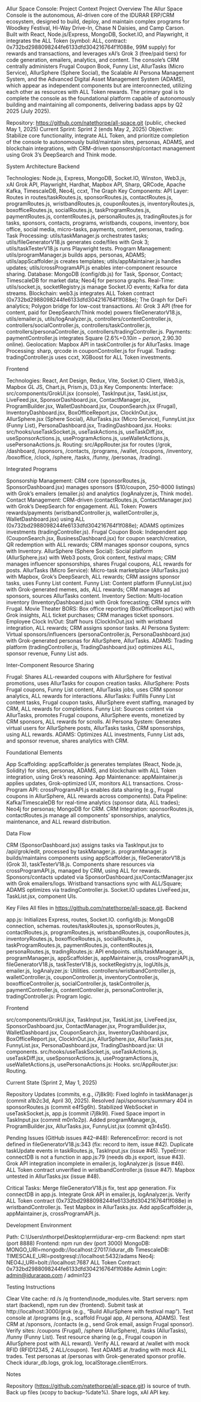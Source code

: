 Allur Space Console: Project Context
Project Overview
The Allur Space Console is the autonomous, AI-driven core of the IDURAR ERP/CRM ecosystem, designed to build, deploy, and maintain complex programs for Woodkey Festival, Hi-Way Drive-In, Chase N Daisies, and Camp Carson. Built with React, Node.js/Express, MongoDB, Socket.IO, and Playwright, it integrates the ALL Token (symbol: ALL, contract: 0x732bd2988098244fe6133dfd304216764f1f088e, 99M supply) for rewards and transactions, and leverages xAI’s Grok 3 (free/paid tiers) for code generation, emailers, analytics, and content. The console’s CRM centrally administers Frugal Coupon Book, Funny List, AllurTasks (Micro Service), AllurSphere (Sphere Social), the Scalable AI Persona Management System, and the Advanced Digital Asset Management System (ADAMS), which appear as independent components but are interconnected, utilizing each other as resources with ALL Token rewards. The primary goal is to complete the console as the foundational platform capable of autonomously building and maintaining all components, delivering badass apps by Q2 2025 (July 2025).

Repository: https://github.com/natethorpe/all-space.git (public, checked May 1, 2025)
Current Sprint: Sprint 2 (ends May 2, 2025)
Objective: Stabilize core functionality, integrate ALL Token, and prioritize completion of the console to autonomously build/maintain sites, personas, ADAMS, and blockchain integrations, with CRM-driven sponsorship/contact management using Grok 3’s DeepSearch and Think mode.

System Architecture
Backend

Technologies: Node.js, Express, MongoDB, Socket.IO, Winston, Web3.js, xAI Grok API, Playwright, Hardhat, Mapbox API, Sharp, QRCode, Apache Kafka, TimescaleDB, Neo4j, ccxt, The Graph
Key Components:
API Layer: Routes in routes/taskRoutes.js, sponsorRoutes.js, contactRoutes.js, programRoutes.js, wristbandRoutes.js, couponRoutes.js, inventoryRoutes.js, boxofficeRoutes.js, socialRoutes.js, taskProgramRoutes.js, paymentRoutes.js, contentRoutes.js, personaRoutes.js, tradingRoutes.js for tasks, sponsors, contacts, programs, wristbands, coupons, inventory, box office, social media, micro-tasks, payments, content, personas, trading.
Task Processing: utils/taskManager.js orchestrates tasks; utils/fileGeneratorV18.js generates code/files with Grok 3; utils/taskTesterV18.js runs Playwright tests.
Program Management: utils/programManager.js builds apps, personas, ADAMS; utils/appScaffolder.js creates templates; utils/appMaintainer.js handles updates; utils/crossProgramAPI.js enables inter-component resource sharing.
Database: MongoDB (config/db.js) for Task, Sponsor, Contact; TimescaleDB for market data; Neo4j for persona graphs.
Real-Time: utils/socket.js, socketRegistry.js manage Socket.IO events; Kafka for data streams.
Blockchain: web3.js integrates ALL Token contract (0x732bd2988098244fe6133dfd304216764f1f088e); The Graph for DeFi analytics; Polygon bridge for low-cost transactions.
AI: Grok 3 API (free for content, paid for DeepSearch/Think mode) powers fileGeneratorV18.js, utils/emailer.js, utils/logAnalyzer.js, controllers/contentController.js, controllers/socialController.js, controllers/taskController.js, controllers/personaController.js, controllers/tradingController.js.
Payments: paymentController.js integrates Square (2.6%+$0.10 in-person, 2.9%+$0.30 online).
Geolocation: Mapbox API in taskController.js for AllurTasks.
Image Processing: sharp, qrcode in couponController.js for Frugal.
Trading: tradingController.js uses ccxt, XGBoost for ALL Token investments.



Frontend

Technologies: React, Ant Design, Redux, Vite, Socket.IO Client, Web3.js, Mapbox GL JS, Chart.js, Prism.js, D3.js
Key Components:
Interface: src/components/GrokUI.jsx (console), TaskInput.jsx, TaskList.jsx, LiveFeed.jsx, SponsorDashboard.jsx, ContactManager.jsx, ProgramBuilder.jsx, WalletDashboard.jsx, CouponSearch.jsx (Frugal), InventoryDashboard.jsx, BoxOfficeReport.jsx, ClockInOut.jsx, AllurSphere.jsx (Sphere Social), AllurTasks.jsx (Micro Service), FunnyList.jsx (Funny List), PersonaDashboard.jsx, TradingDashboard.jsx.
Hooks: src/hooks/useTaskSocket.js, useTaskActions.js, useTaskDiff.jsx, useSponsorActions.js, useProgramActions.js, useWalletActions.js, usePersonaActions.js.
Routing: src/AppRouter.jsx for routes (/grok, /dashboard, /sponsors, /contacts, /programs, /wallet, /coupons, /inventory, /boxoffice, /clock, /sphere, /tasks, /funny, /personas, /trading).



Integrated Programs

Sponsorship Management: CRM core (sponsorRoutes.js, SponsorDashboard.jsx) manages sponsors ($10/coupon, $250–$8000 listings) with Grok’s emailers (emailer.js) and analytics (logAnalyzer.js, Think mode).
Contact Management: CRM-driven (contactRoutes.js, ContactManager.jsx) with Grok’s DeepSearch for engagement.
ALL Token: Powers rewards/payments (wristbandController.js, walletController.js, WalletDashboard.jsx) using ALL (0x732bd2988098244fe6133dfd304216764f1f088e); ADAMS optimizes investments (tradingController.js).
Frugal Coupon Book: Independent app (CouponSearch.jsx, BusinessDashboard.jsx) for coupon search/creation, QR redemption with ALL rewards; CRM manages sponsor coupons, syncs with Inventory.
AllurSphere (Sphere Social): Social platform (AllurSphere.jsx) with Web3 posts, Grok content, festival maps; CRM manages influencer sponsorships, shares Frugal coupons, ALL rewards for posts.
AllurTasks (Micro Service): Micro-task marketplace (AllurTasks.jsx) with Mapbox, Grok’s DeepSearch, ALL rewards; CRM assigns sponsor tasks, uses Funny List content.
Funny List: Content platform (FunnyList.jsx) with Grok-generated memes, ads, ALL rewards; CRM manages ad sponsors, sources AllurTasks content.
Inventory Section: Multi-location inventory (InventoryDashboard.jsx) with Grok forecasting; CRM syncs with Frugal.
Movie Theater BORS: Box office reporting (BoxOfficeReport.jsx) with Grok insights, ALL ticket purchases; CRM manages ticket sponsors.
Employee Clock In/Out: Staff hours (ClockInOut.jsx) with wristband integration, ALL rewards; CRM assigns sponsor tasks.
AI Persona System: Virtual sponsors/influencers (personaController.js, PersonaDashboard.jsx) with Grok-generated personas for AllurSphere, AllurTasks.
ADAMS: Trading platform (tradingController.js, TradingDashboard.jsx) optimizes ALL, sponsor revenue, Funny List ads.

Inter-Component Resource Sharing

Frugal: Shares ALL-rewarded coupons with AllurSphere for festival promotions, uses AllurTasks for coupon creation tasks.
AllurSphere: Posts Frugal coupons, Funny List content, AllurTasks jobs, uses CRM sponsor analytics, ALL rewards for interactions.
AllurTasks: Fulfills Funny List content tasks, Frugal coupon tasks, AllurSphere event staffing, managed by CRM, ALL rewards for completions.
Funny List: Sources content via AllurTasks, promotes Frugal coupons, AllurSphere events, monetized by CRM sponsors, ALL rewards for scrolls.
AI Persona System: Generates virtual users for AllurSphere posts, AllurTasks tasks, CRM sponsorships, using ALL rewards.
ADAMS: Optimizes ALL investments, Funny List ads, and sponsor revenue, shares analytics with CRM.

Foundational Elements

App Scaffolding: appScaffolder.js generates templates (React, Node.js, Solidity) for sites, personas, ADAMS, and blockchain with ALL Token integration, using Grok’s reasoning.
App Maintenance: appMaintainer.js applies updates, Grok-optimized UX, monitors ALL transactions.
Cross-Program API: crossProgramAPI.js enables data sharing (e.g., Frugal coupons in AllurSphere, ALL rewards across components).
Data Pipeline: Kafka/TimescaleDB for real-time analytics (sponsor data, ALL trades); Neo4j for personas; MongoDB for CRM.
CRM Integration: sponsorRoutes.js, contactRoutes.js manage all components’ sponsorships, analytics, maintenance, and ALL reward distribution.

Data Flow

CRM (SponsorDashboard.jsx) assigns tasks via TaskInput.jsx to /api/grok/edit, processed by taskManager.js.
programManager.js builds/maintains components using appScaffolder.js, fileGeneratorV18.js (Grok 3), taskTesterV18.js.
Components share resources via crossProgramAPI.js, managed by CRM, using ALL for rewards.
Sponsors/contacts updated via SponsorDashboard.jsx/ContactManager.jsx with Grok emailers/logs.
Wristband transactions sync with ALL/Square; ADAMS optimizes via tradingController.js.
Socket.IO updates LiveFeed.jsx, TaskList.jsx, component UIs.

Key Files
All files in https://github.com/natethorpe/all-space.git.
Backend

app.js: Initializes Express, routes, Socket.IO.
config/db.js: MongoDB connection, schemas.
routes/taskRoutes.js, sponsorRoutes.js, contactRoutes.js, programRoutes.js, wristbandRoutes.js, couponRoutes.js, inventoryRoutes.js, boxofficeRoutes.js, socialRoutes.js, taskProgramRoutes.js, paymentRoutes.js, contentRoutes.js, personaRoutes.js, tradingRoutes.js: API endpoints.
utils/taskManager.js, programManager.js, appScaffolder.js, appMaintainer.js, crossProgramAPI.js, fileGeneratorV18.js, taskTesterV18.js, socketRegistry.js, logUtils.js, emailer.js, logAnalyzer.js: Utilities.
controllers/wristbandController.js, walletController.js, couponController.js, inventoryController.js, boxofficeController.js, socialController.js, taskController.js, paymentController.js, contentController.js, personaController.js, tradingController.js: Program logic.

Frontend

src/components/GrokUI.jsx, TaskInput.jsx, TaskList.jsx, LiveFeed.jsx, SponsorDashboard.jsx, ContactManager.jsx, ProgramBuilder.jsx, WalletDashboard.jsx, CouponSearch.jsx, InventoryDashboard.jsx, BoxOfficeReport.jsx, ClockInOut.jsx, AllurSphere.jsx, AllurTasks.jsx, FunnyList.jsx, PersonaDashboard.jsx, TradingDashboard.jsx: UI components.
src/hooks/useTaskSocket.js, useTaskActions.js, useTaskDiff.jsx, useSponsorActions.js, useProgramActions.js, useWalletActions.js, usePersonaActions.js: Hooks.
src/AppRouter.jsx: Routing.

Current State (Sprint 2, May 1, 2025)

Repository Updates (commits, e.g., i7j8k9l):
Fixed logInfo in taskManager.js (commit a1b2c3d, April 30, 2025).
Resolved /api/sponsors/summary 404 in sponsorRoutes.js (commit e4f5g6h).
Stabilized WebSocket in useTaskSocket.js, app.js (commit i7j8k9l).
Fixed Space import in TaskInput.jsx (commit m0n1o2p).
Added programManager.js, ProgramBuilder.jsx, AllurTasks.jsx, FunnyList.jsx (commit q3r4s5t).


Pending Issues (GitHub issues #42–#48):
ReferenceError: record is not defined in fileGeneratorV18.js:343 (fix: record to item, issue #42).
Duplicate taskUpdate events in taskRoutes.js, TaskInput.jsx (issue #45).
TypeError: connectDB is not a function in app.js:79 (needs db.js export, issue #43).
Grok API integration incomplete in emailer.js, logAnalyzer.js (issue #46).
ALL Token contract unverified in wristbandController.js (issue #47).
Mapbox untested in AllurTasks.jsx (issue #48).


Critical Tasks:
Merge fileGeneratorV18.js fix, test app generation.
Fix connectDB in app.js.
Integrate Grok API in emailer.js, logAnalyzer.js.
Verify ALL Token contract (0x732bd2988098244fe6133dfd304216764f1f088e) in wristbandController.js.
Test Mapbox in AllurTasks.jsx.
Add appScaffolder.js, appMaintainer.js, crossProgramAPI.js.



Development Environment

Path: C:\Users\nthorpe\Desktop\erm\idurar-erp-crm
Backend: npm start (port 8888)
Frontend: npm run dev (port 3000)
MongoDB: MONGO_URI=mongodb://localhost:27017/idurar_db
TimescaleDB: TIMESCALE_URI=postgresql://localhost:5432/adams
Neo4j: NEO4J_URI=bolt://localhost:7687
ALL Token Contract: 0x732bd2988098244fe6133dfd304216764f1f088e
Admin Login: admin@idurarapp.com / admin123

Testing Instructions

Clear Vite cache: rd /s /q frontend\node_modules\.vite.
Start servers: npm start (backend), npm run dev (frontend).
Submit task at http://localhost:3000/grok (e.g., “Build AllurSphere with festival map”).
Test console at /programs (e.g., scaffold Frugal app, AI persona, ADAMS).
Test CRM at /sponsors, /contacts (e.g., send Grok email, assign Frugal sponsor).
Verify sites: /coupons (Frugal), /sphere (AllurSphere), /tasks (AllurTasks), /funny (Funny List).
Test resource sharing (e.g., Frugal coupon in AllurSphere post with ALL reward).
Verify ALL reward at /wallet with mock RFID (RFID12345, 2 ALL/coupon).
Test ADAMS at /trading with mock ALL trades.
Test personas at /personas with Grok-generated sponsor profile.
Check idurar_db.logs, grok.log, localStorage.clientErrors.

Notes

Repository (https://github.com/natethorpe/all-space.git) is source of truth.
Back up files (xcopy to backup-%date%).
Share logs, xAI API key.

